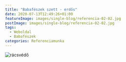 ```yaml
---
title: "Babafészek szett - erdős"
date: 2020-07-13T12:49:26+01:00
featureImage: images/single-blog/referencia-02-02.jpg
postImage: images/single-blog/referencia-02-02.jpg
tags:
  - Weboldal
  - Babafészek
categories: Referenciamunka
---
```


![rácsvédő](images/single-blog/referencia-02-01.jpg "Rácsvédő")
